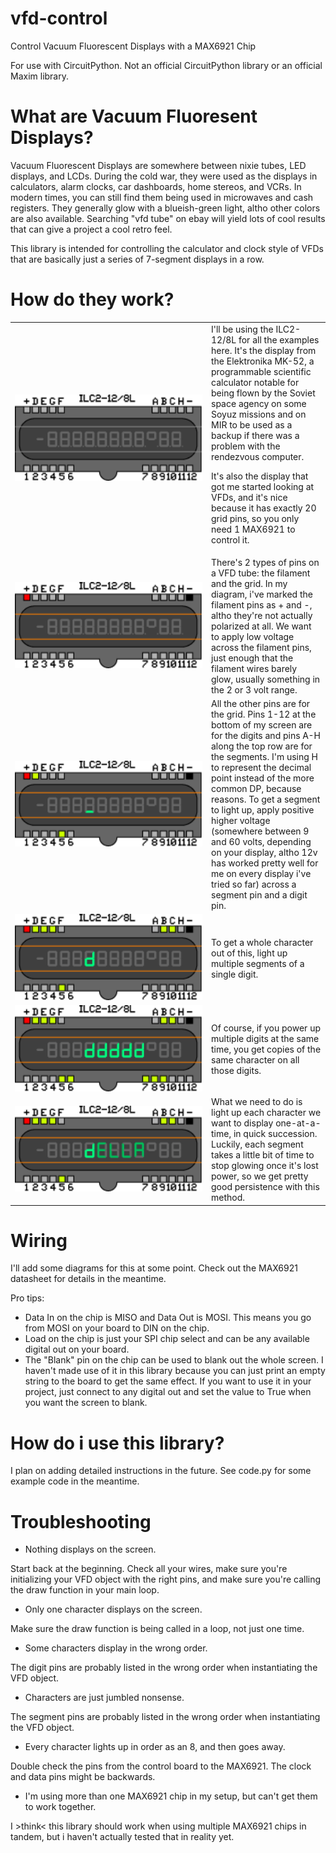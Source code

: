 # vfd-control
Control Vacuum Fluorescent Displays with a MAX6921 Chip

For use with CircuitPython. Not an official CircuitPython library or an official Maxim library.

# What are Vacuum Fluoresent Displays?
Vacuum Fluorescent Displays are somewhere between nixie tubes, LED displays, and LCDs. During the cold war, they were used as the displays in calculators, alarm clocks, car dashboards, home stereos, and VCRs. In modern times, you can still find them being used in microwaves and cash registers. They generally glow with a blueish-green light, altho other colors are also available. Searching "vfd tube" on ebay will yield lots of cool results that can give a project a cool retro feel.

This library is intended for controlling the calculator and clock style of VFDs that are basically just a series of 7-segment displays in a row.

# How do they work?

<table>
<tr><td width="300" align="center"><img src="diagrams/00.png" width="300" alt="ILC2-12/8L Powered Off"></td><td>I'll be using the ILC2-12/8L for all the examples here. It's the display from the Elektronika MK-52, a programmable scientific calculator notable for being flown by the Soviet space agency on some Soyuz missions and on MIR to be used as a backup if there was a problem with the rendezvous computer.
 
It's also the display that got me started looking at VFDs, and it's nice because it has exactly 20 grid pins, so you only need 1 MAX6921 to control it.</td></tr>

<tr><td width="300" align="center"><img src="diagrams/01.png" width="300" alt="Glowing Filaments"></td><td>There's 2 types of pins on a VFD tube: the filament and the grid. In my diagram, i've marked the filament pins as + and -, altho they're not actually polarized at all. We want to apply low voltage across the filament pins, just enough that the filament wires barely glow, usually something in the 2 or 3 volt range.</td></tr>

<tr><td width="300" align="center"><img src="diagrams/02.png" width="300" alt="A Single Lit up Segment"></td><td>All the other pins are for the grid. Pins 1-12 at the bottom of my screen are for the digits and pins A-H along the top row are for the segments. I'm using H to represent the decimal point instead of the more common DP, because reasons. To get a segment to light up, apply positive higher voltage (somewhere between 9 and 60 volts, depending on your display, altho 12v has worked pretty well for me on every display i've tried so far) across a segment pin and a digit pin.</td></tr>

<tr><td width="300" align="center"><img src="diagrams/03.png" width="300" alt="A Single Lit up Character"></td><td>To get a whole character out of this, light up multiple segments of a single digit.</td></tr>

<tr><td width="300" align="center"><img src="diagrams/04.png" width="300" alt="ddddd"></td><td>Of course, if you power up multiple digits at the same time, you get copies of the same character on all those digits.</td></tr>

<tr><td width="300" align="center"><img src="diagrams/05.gif" width="300" alt="Look! I wrote my name!"></td><td>What we need to do is light up each character we want to display one-at-a-time, in quick succession. Luckily, each segment takes a little bit of time to stop glowing once it's lost power, so we get pretty good persistence with this method.</td></tr></table>

# Wiring
I'll add some diagrams for this at some point. Check out the MAX6921 datasheet for details in the meantime.

Pro tips: 
 * Data In on the chip is MISO and Data Out is MOSI. This means you go from MOSI on your board to DIN on the chip.
 * Load on the chip is just your SPI chip select and can be any available digital out on your board.
 * The "Blank" pin on the chip can be used to blank out the whole screen. I haven't made use of it in this library because you can just print an empty string to the board to get the same effect. If you want to use it in your project, just connect to any digital out and set the value to True when you want the screen to blank.

# How do i use this library?
I plan on adding detailed instructions in the future. See code.py for some example code in the meantime.

# Troubleshooting
 * Nothing displays on the screen.
 
Start back at the beginning. Check all your wires, make sure you're initializing your VFD object with the right pins, and make sure you're calling the draw function in your main loop.
 
 * Only one character displays on the screen.
 
Make sure the draw function is being called in a loop, not just one time.
 
 * Some characters display in the wrong order.
 
The digit pins are probably listed in the wrong order when instantiating the VFD object.
 
 * Characters are just jumbled nonsense.
 
The segment pins are probably listed in the wrong order when instantiating the VFD object.
 
 * Every character lights up in order as an 8, and then goes away.
 
Double check the pins from the control board to the MAX6921. The clock and data pins might be backwards.

 * I'm using more than one MAX6921 chip in my setup, but can't get them to work together.

I >think< this library should work when using multiple MAX6921 chips in tandem, but i haven't actually tested that in reality yet.
